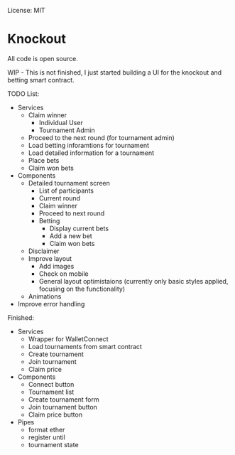 License: MIT

# Knockout

All code is open source.

WIP - This is not finished, I just started building a UI for the knockout and betting smart contract.


TODO List:
- Services
  - Claim winner
    - Individual User
    - Tournament Admin
  - Proceed to the next round (for tournament admin)
  - Load betting inforamtions for tournament
  - Load detailed information for a tournament
  - Place bets
  - Claim won bets
- Components
  - Detailed tournament screen
    - List of participants
    - Current round
    - Claim winner
    - Proceed to next round
    - Betting
      - Display current bets
      - Add a new bet
      - Claim won bets
  - Disclaimer
  - Improve layout
    - Add images
    - Check on mobile
    - General layout optimistaions (currently only basic styles applied, focusing on the functionality) 
  - Animations
- Improve error handling

Finished:
- Services
  - Wrapper for WalletConnect
  - Load tournaments from smart contract
  - Create tournament
  - Join tournament
  - Claim price
- Components
  - Connect button
  - Tournament list
  - Create tournament form
  - Join tournament button
  - Claim price button
- Pipes
  - format ether
  - register until
  - tournament state